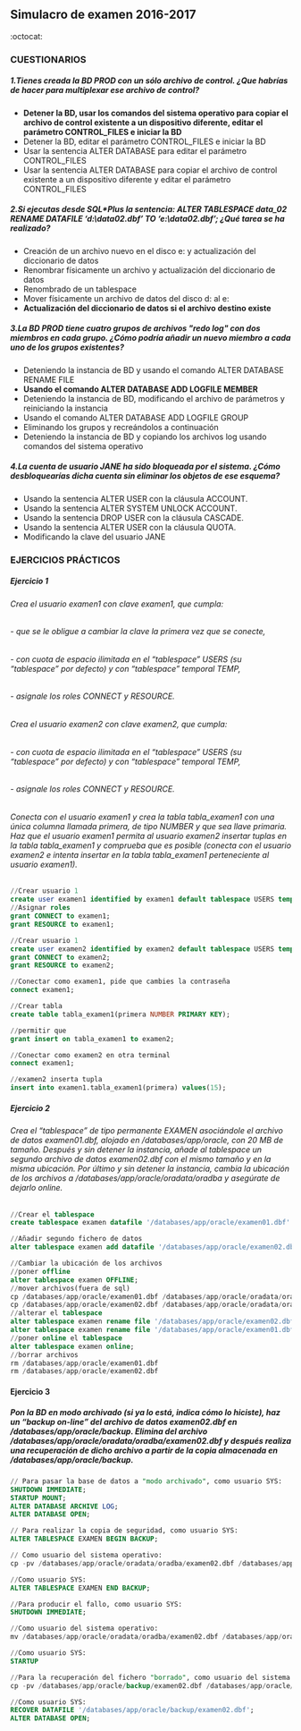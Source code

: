 ## Simulacro de examen 2016-2017
:octocat:

### CUESTIONARIOS

##### 1.Tienes creada la BD PROD con un sólo archivo de control. ¿Que habrías de hacer para multiplexar ese archivo de control?
 - **Detener la BD, usar los comandos del sistema operativo para copiar el archivo de control existente a un dispositivo diferente, editar el parámetro CONTROL_FILES e iniciar la BD**
 - Detener la BD, editar el parámetro CONTROL_FILES e iniciar la BD
 - Usar la sentencia ALTER DATABASE para editar el parámetro CONTROL_FILES
 - Usar la sentencia ALTER DATABASE para copiar el archivo de control existente a un dispositivo diferente y editar el parámetro CONTROL_FILES

##### 2.Si ejecutas desde SQL*Plus la sentencia: ALTER TABLESPACE data_02 RENAME DATAFILE ‘d:\data02.dbf’ TO ‘e:\data02.dbf’;  ¿Qué tarea se ha realizado?
 - Creación de un archivo nuevo en el disco e: y actualización del diccionario de datos
 - Renombrar físicamente un archivo y actualización del diccionario de datos
 - Renombrado de un tablespace
 - Mover físicamente un archivo de datos del disco d: al e:
 - **Actualización del diccionario de datos si el archivo destino existe**

##### 3.La BD PROD tiene cuatro grupos de archivos "redo log" con dos miembros en cada grupo. ¿Cómo podría añadir un nuevo miembro a cada uno de los grupos existentes?
 - Deteniendo la instancia de BD y usando el comando ALTER DATABASE RENAME FILE 
 - **Usando el comando ALTER DATABASE ADD LOGFILE MEMBER**
 - Deteniendo la instancia de BD, modificando el archivo de parámetros y reiniciando la instancia
 - Usando el comando ALTER DATABASE ADD LOGFILE GROUP
 - Eliminando los grupos y recreándolos a continuación
 - Deteniendo la instancia de BD y copiando los archivos log usando comandos del sistema operativo

##### 4.La cuenta de usuario JANE ha sido bloqueada por el sistema. ¿Cómo desbloquearías dicha cuenta sin eliminar los objetos de ese esquema?
 - Usando la sentencia ALTER USER con la cláusula ACCOUNT.
 - Usando la sentencia ALTER SYSTEM UNLOCK ACCOUNT.
 - Usando la sentencia DROP USER con la cláusula CASCADE.
 - Usando la sentencia ALTER USER con la cláusula QUOTA.
 - Modificando la clave del usuario JANE

### EJERCICIOS PRÁCTICOS

##### Ejercicio 1 
###### Crea el usuario examen1 con clave examen1, que cumpla:
###### - que se le obligue a cambiar la clave la primera vez que se conecte,
###### - con cuota de espacio ilimitada en el “tablespace” USERS (su “tablespace” por defecto) y con “tablespace” temporal TEMP,
###### - asignale los roles CONNECT y RESOURCE.

###### Crea el usuario examen2 con clave examen2, que cumpla:
###### - con cuota de espacio ilimitada en el “tablespace” USERS (su “tablespace” por defecto) y con “tablespace” temporal TEMP,
###### - asignale los roles CONNECT y RESOURCE.
###### Conecta con el usuario examen1 y crea la tabla tabla_examen1 con una única columna llamada primera, de tipo NUMBER y que sea llave primaria. Haz que el usuario examen1 permita al usuario examen2 insertar tuplas en la tabla tabla_examen1 y comprueba que es posible (conecta con el usuario examen2 e intenta insertar en la tabla tabla_examen1 perteneciente al usuario examen1).
``` sql
//Crear usuario 1
create user examen1 identified by examen1 default tablespace USERS temporary tablespace TEMP quota unlimited on USERS password expire;
//Asignar roles
grant CONNECT to examen1;
grant RESOURCE to examen1;

//Crear usuario 1
create user examen2 identified by examen2 default tablespace USERS temporary tablespace TEMP quota unlimited on USERS;
grant CONNECT to examen2;
grant RESOURCE to examen2;

//Conectar como examen1, pide que cambies la contraseña
connect examen1;

//Crear tabla
create table tabla_examen1(primera NUMBER PRIMARY KEY); 

//permitir que 
grant insert on tabla_examen1 to examen2;

//Conectar como examen2 en otra terminal
connect examen1;

//examen2 inserta tupla
insert into examen1.tabla_examen1(primera) values(15);
```

##### Ejercicio 2
###### Crea el “tablespace” de tipo permanente EXAMEN asociándole el archivo de datos examen01.dbf, alojado en /databases/app/oracle, con 20 MB de tamaño. Después y sin detener la instancia, añade al tablespace un segundo archivo de datos examen02.dbf con el mismo tamaño y en la misma ubicación. Por último y sin detener la instancia, cambia la ubicación de los archivos a /databases/app/oracle/oradata/oradba y asegúrate de dejarlo online.
```sql
//Crear el tablespace
create tablespace examen datafile '/databases/app/oracle/examen01.dbf' size 20M PERMANENT ONLINE;

//Añadir segundo fichero de datos
alter tablespace examen add datafile '/databases/app/oracle/examen02.dbf' size 20M;

//Cambiar la ubicación de los archivos
//poner offline
alter tablespace examen OFFLINE;
//mover archivos(fuera de sql)
cp /databases/app/oracle/examen01.dbf /databases/app/oracle/oradata/oradba/examen01.dbf
cp /databases/app/oracle/examen02.dbf /databases/app/oracle/oradata/oradba/examen02.dbf
//alterar el tablespace
alter tablespace examen rename file '/databases/app/oracle/examen02.dbf' to '/databases/app/oracle/oradata/oradba/examen02.dbf';
alter tablespace examen rename file '/databases/app/oracle/examen01.dbf' to '/databases/app/oracle/oradata/oradba/examen01.dbf';
//poner online el tablespace
alter tablespace examen online;
//borrar archivos 
rm /databases/app/oracle/examen01.dbf
rm /databases/app/oracle/examen02.dbf
```

#### Ejercicio 3
##### Pon la BD en modo archivado (si ya lo está, indica cómo lo hiciste), haz un “backup on-line” del archivo de datos examen02.dbf en /databases/app/oracle/backup. Elimina del archivo /databases/app/oracle/oradata/oradba/examen02.dbf y después realiza una recuperación de dicho archivo a partir de la copia almacenada en /databases/app/oracle/backup.
```sql
// Para pasar la base de datos a "modo archivado", como usuario SYS:
SHUTDOWN IMMEDIATE;
STARTUP MOUNT;
ALTER DATABASE ARCHIVE LOG;
ALTER DATABASE OPEN;

// Para realizar la copia de seguridad, como usuario SYS:
ALTER TABLESPACE EXAMEN BEGIN BACKUP;

// Como usuario del sistema operativo:
cp -pv /databases/app/oracle/oradata/oradba/examen02.dbf /databases/app/oracle/backup

//Como usuario SYS:
ALTER TABLESPACE EXAMEN END BACKUP;

//Para producir el fallo, como usuario SYS:
SHUTDOWN IMMEDIATE;

//Como usuario del sistema operativo:
mv /databases/app/oracle/oradata/oradba/examen02.dbf /databases/app/oracle/oradata/oradba/examen02_borrado.dbf 

//Como usuario SYS:
STARTUP

//Para la recuperación del fichero "borrado", como usuario del sistema operativo:
cp -pv /databases/app/oracle/backup/examen02.dbf /databases/app/oracle/oradata/oradba

//Como usuario SYS:
RECOVER DATAFILE '/databases/app/oracle/backup/examen02.dbf';
ALTER DATABASE OPEN;
```
